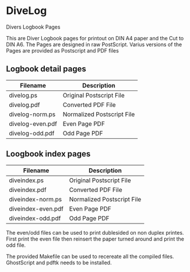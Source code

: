 # DiveLog
Divers Logbook Pages 

This are Diver Logbook pages for printout on DIN A4 paper and the Cut to DIN A6. The Pages are designed in raw PostScript.
Varius versions of the Pages are provided as Postscript and PDF files

## Logbook detail pages

|Filename|Description|
|--------|-----------|
|divelog.ps|Original Postscript File|
|divelog.pdf|Converted PDF File|
|divelog-norm.ps|Normalized Postscript File|
|divelog-even.pdf|Even Page PDF|
|divelog-odd.pdf|Odd Page PDF|

## Loogbook index pages

|Filename|Description|
|--------|-----------|
|diveindex.ps|Original Postscript File|
|diveindex.pdf|Converted PDF File|
|diveindex-norm.ps|Normalized Postscript File|
|diveindex-even.pdf|Even Page PDF|
|diveindex-odd.pdf|Odd Page PDF|

The even/odd files can be used to print dublesided on non duplex printes. First print the even file then reinsert the paper turned around and print the odd file.

The provided Makefile can be used to recereate all the compiled files. GhostScript and pdftk needs to be installed.
